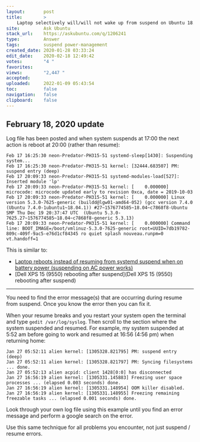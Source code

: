 ```yaml
---
layout:       post
title:        >
    Laptop selectively will∕will not wake up from suspend on Ubuntu 18.04.3
site:         Ask Ubuntu
stack_url:    https://askubuntu.com/q/1206241
type:         Answer
tags:         suspend power-management
created_date: 2020-01-28 03:33:24
edit_date:    2020-02-18 12:49:42
votes:        "4 "
favorites:    
views:        "2,447 "
accepted:     
uploaded:     2022-01-09 05:43:54
toc:          false
navigation:   false
clipboard:    false
---
```


## February 18, 2020 update

Log file has been posted and when system suspends at 17:00 the next action is reboot at 20:00 (rather than resume):

``` 
Feb 17 16:25:30 neon-Predator-PH315-51 systemd-sleep[1430]: Suspending system...
Feb 17 16:25:30 neon-Predator-PH315-51 kernel: [32444.683507] PM: suspend entry (deep)
Feb 17 20:09:33 neon-Predator-PH315-51 systemd-modules-load[527]: Inserted module 'lp'
Feb 17 20:09:33 neon-Predator-PH315-51 kernel: [    0.000000] microcode: microcode updated early to revision 0xca, date = 2019-10-03
Feb 17 20:09:33 neon-Predator-PH315-51 kernel: [    0.000000] Linux version 5.3.0-7625-generic (buildd@lgw01-amd64-052) (gcc version 7.4.0 (Ubuntu 7.4.0-1ubuntu1~18.04.1)) #27~1576774585~18.04~c7868f8-Ubuntu SMP Thu Dec 19 20:37:47 UTC  (Ubuntu 5.3.0-7625.27~1576774585~18.04~c7868f8-generic 5.3.13)
Feb 17 20:09:33 neon-Predator-PH315-51 kernel: [    0.000000] Command line: BOOT_IMAGE=/boot/vmlinuz-5.3.0-7625-generic root=UUID=7db19782-809c-409f-9ac5-e76d1cf84345 ro quiet splash nouveau.runpm=0 vt.handoff=1
```

This is similar to:

- [Laptop reboots instead of resuming from systemd suspend when on battery power (suspending on AC power works)][1]
- [Dell XPS 15 (9550) rebooting after suspend](Dell XPS 15 (9550) rebooting after suspend)

----------


You need to find the error message(s) that are occurring during resume from suspend. Once you know the error then you can fix it.

When your resume breaks and you restart your system open the terminal and type `gedit /var/log/syslog`. Then scroll to the section where the system suspended and resumed. For example, my system suspended at 5:52 am before going to work and resumed at 16:56 (4:56 pm) when returning home:

``` 
Jan 27 05:52:11 alien kernel: [1305328.821795] PM: suspend entry (deep)
Jan 27 05:52:11 alien kernel: [1305328.821797] PM: Syncing filesystems ... done.
Jan 27 05:52:13 alien acpid: client 1428[0:0] has disconnected
Jan 27 16:56:19 alien kernel: [1305331.145883] Freezing user space processes ... (elapsed 0.003 seconds) done.
Jan 27 16:56:19 alien kernel: [1305331.148954] OOM killer disabled.
Jan 27 16:56:19 alien kernel: [1305331.148955] Freezing remaining freezable tasks ... (elapsed 0.001 seconds) done.
```

Look through your own log file using this example until you find an error message and perform a google search on the error.

Use this same technique for all problems you encounter, not just suspend / resume errors.


  [1]: https://unix.stackexchange.com/questions/291546/laptop-reboots-instead-of-resuming-from-systemd-suspend-when-on-battery-power-s
